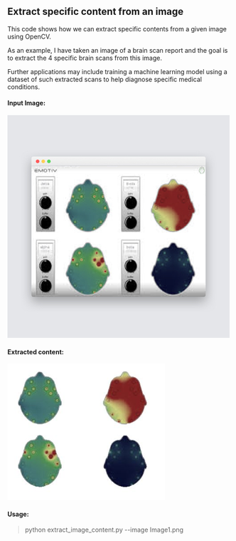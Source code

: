 ## Extract specific content from an image

This code shows how we can extract specific contents from a given image using OpenCV.

As an example, I have taken an image of a brain scan report and the goal is to extract the 4 specific brain scans from this image.

Further applications may include training a machine learning model using a dataset of such extracted scans to help diagnose specific medical conditions.

#### Input Image:
![](Image1.png)

#### Extracted content:
![](BrainMap6.JPG)

#### Usage:
> python extract_image_content.py --image Image1.png


